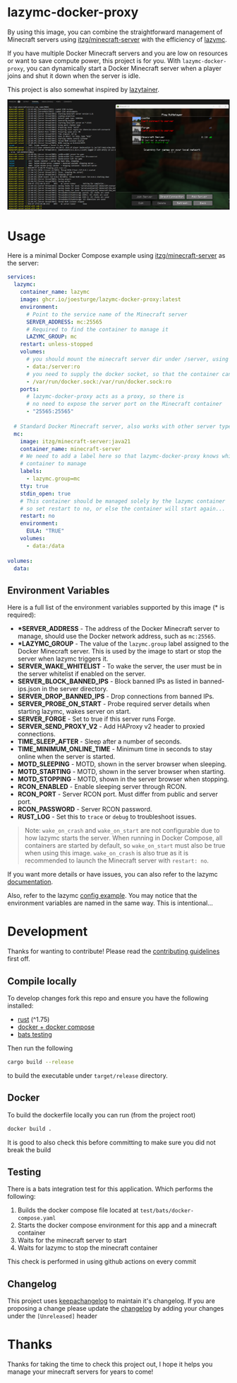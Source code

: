 # lazymc-docker-proxy

By using this image, you can combine the straightforward management of Minecraft servers using [itzg/minecraft-server](https://github.com/itzg/docker-minecraft-server) with the efficiency of [lazymc](https://github.com/timvisee/lazymc).

If you have multiple Docker Minecraft servers and you are low on resources or want to save compute power, this project is for you. With `lazymc-docker-proxy`, you can dynamically start a Docker Minecraft server when a player joins and shut it down when the server is idle.

This project is also somewhat inspired by [lazytainer](https://github.com/vmorganp/Lazytainer).

![example](images/example.png)

# Usage

Here is a minimal Docker Compose example using [itzg/minecraft-server](https://github.com/itzg/docker-minecraft-server) as the server:

```yaml
services:
  lazymc:
    container_name: lazymc
    image: ghcr.io/joesturge/lazymc-docker-proxy:latest
    environment:
      # Point to the service name of the Minecraft server
      SERVER_ADDRESS: mc:25565
      # Required to find the container to manage it
      LAZYMC_GROUP: mc
    restart: unless-stopped
    volumes:
      # you should mount the minecraft server dir under /server, using read only.
      - data:/server:ro
      # you need to supply the docker socket, so that the container can run docker command
      - /var/run/docker.sock:/var/run/docker.sock:ro
    ports:
      # lazymc-docker-proxy acts as a proxy, so there is
      # no need to expose the server port on the Minecraft container
      - "25565:25565"

  # Standard Docker Minecraft server, also works with other server types
  mc:
    image: itzg/minecraft-server:java21
    container_name: minecraft-server
    # We need to add a label here so that lazymc-docker-proxy knows which
    # container to manage
    labels:
      - lazymc.group=mc
    tty: true
    stdin_open: true
    # This container should be managed solely by the lazymc container
    # so set restart to no, or else the container will start again...
    restart: no
    environment:
      EULA: "TRUE"
    volumes:
      - data:/data

volumes:
  data:
```

## Environment Variables

Here is a full list of the environment variables supported by this image (\* is required):

- **\*SERVER_ADDRESS** - The address of the Docker Minecraft server to manage, should use the Docker network address, such as `mc:25565`.
- **\*LAZYMC_GROUP** - The value of the `lazymc.group` label assigned to the Docker Minecraft server. This is used by the image to start or stop the server when lazymc triggers it.
- **SERVER_WAKE_WHITELIST** - To wake the server, the user must be in the server whitelist if enabled on the server.
- **SERVER_BLOCK_BANNED_IPS** - Block banned IPs as listed in banned-ips.json in the server directory.
- **SERVER_DROP_BANNED_IPS** - Drop connections from banned IPs.
- **SERVER_PROBE_ON_START** - Probe required server details when starting lazymc, wakes server on start.
- **SERVER_FORGE** - Set to true if this server runs Forge.
- **SERVER_SEND_PROXY_V2** - Add HAProxy v2 header to proxied connections.
- **TIME_SLEEP_AFTER** - Sleep after a number of seconds.
- **TIME_MINIMUM_ONLINE_TIME** - Minimum time in seconds to stay online when the server is started.
- **MOTD_SLEEPING** - MOTD, shown in the server browser when sleeping.
- **MOTD_STARTING** - MOTD, shown in the server browser when starting.
- **MOTD_STOPPING** - MOTD, shown in the server browser when stopping.
- **RCON_ENABLED** - Enable sleeping server through RCON.
- **RCON_PORT** - Server RCON port. Must differ from public and server port.
- **RCON_PASSWORD** - Server RCON password.
- **RUST_LOG** - Set this to `trace` or `debug` to troubleshoot issues.

> Note: `wake_on_crash` and `wake_on_start` are not configurable due to how lazymc starts the server. When running in Docker Compose, all containers are started by default, so `wake_on_start` must also be true when using this image. `wake_on_crash` is also true as it is recommended to launch the Minecraft server with `restart: no`.

If you want more details or have issues, you can also refer to the lazymc [documentation](https://github.com/timvisee/lazymc/tree/master).

Also, refer to the lazymc [config example](https://github.com/timvisee/lazymc/blob/master/res/lazymc.toml). You may notice that the environment variables are named in the same way. This is intentional...

# Development

Thanks for wanting to contribute! Please read the [contributing guidelines](CONTRIBUTING.md) first off.

## Compile locally

To develop changes fork this repo and ensure you have the following installed:

- [rust](https://www.rust-lang.org/tools/install) (^1.75)
- [docker + docker compose](https://docs.docker.com/get-docker/)
- [bats testing](https://bats-core.readthedocs.io/en/stable/installation.html)

Then run the following

```bash
cargo build --release
```

to build the executable under `target/release` directory.

## Docker

To build the dockerfile locally you can run (from the project root)

```bash
docker build .
```

It is good to also check this before committing to make sure you did not break the build

## Testing

There is a bats integration test for this application. Which performs the following:

1. Builds the docker compose file located at `test/bats/docker-compose.yaml`
2. Starts the docker compose environment for this app and a minecraft container
3. Waits for the minecraft server to start
4. Waits for lazymc to stop the minecraft container

This check is performed in using github actions on every commit

## Changelog

This project uses [keepachangelog](https://keepachangelog.com/en/1.1.0/) to maintain it's changelog.
If you are proposing a change please update the [changelog](CHANGELOG.md) by adding your changes under the `[Unreleased]` header

# Thanks

Thanks for taking the time to check this project out, I hope it helps you manage your minecraft servers for years to come!

